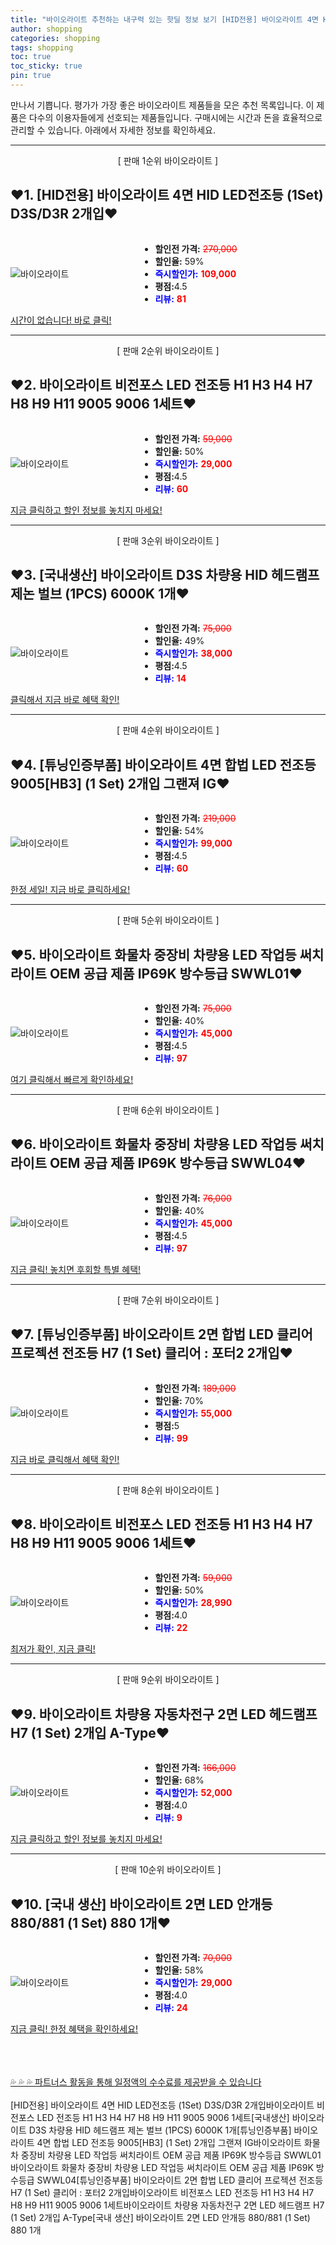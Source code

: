 ```yaml
---
title: "바이오라이트 추천하는 내구력 있는 핫딜 정보 보기 [HID전용] 바이오라이트 4면 HID LED전조등"
author: shopping
categories: shopping
tags: shopping
toc: true
toc_sticky: true
pin: true
---
```

만나서 기쁩니다. 평가가 가장 좋은 바이오라이트 제품들을 모은 추천 목록입니다. 이 제품은 다수의 이용자들에게 선호되는 제품들입니다. 구매시에는 시간과 돈을 효율적으로 관리할 수 있습니다. 아래에서 자세한 정보를 확인하세요.

---
<p class="toplist" style="margin: 0 auto; display: block; width: fit-content;">[ 판매 1순위 바이오라이트 ]</p>

<h2><strong>❤️1. [HID전용] 바이오라이트 4면 HID LED전조등 (1Set) D3S/D3R 2개입❤️</strong></h2>

<div style="display: flex; align-items: center;">
    <div style="flex: 0.4;">
        <img src="https://thumbnail8.coupangcdn.com/thumbnails/remote/230x230ex/image/vendor_inventory/4522/8733e89b3f06428bb19f29f5b3b27500ed86404deac112334de4ee6614b9.jpg" alt="바이오라이트" style="max-width: 100%;">
    </div>
    <div style="flex: 0.6; margin-left: 10px;">
        <ul>
            <li><strong>할인전 가격:</strong> <del style="color: red;">270,000</del></li>
            <li><strong>할인율:</strong> 59%</li>
            <li><span style='color:blue'><strong>즉시할인가:</strong></span> <span style='color:red'><strong>109,000</strong></span></li>
            <li><strong>평점:</strong>4.5</li>
            <li><span style='color:blue'><strong>리뷰:</strong></span> <span style='color:red'><strong>81</strong></span></li>
        </ul>
    </div>
</div>
<div class="center">
    <a href="https://selin100587001.github.io?lptag=AF9450613&subid=githubio&pageKey=8147490781&traceid=V0-153&itemId=8939322962&vendorItemId=86320764719" class="myButton">
        시간이 없습니다! 바로 클릭!
    </a>
</div>


---
<p class="toplist" style="margin: 0 auto; display: block; width: fit-content;">[ 판매 2순위 바이오라이트 ]</p>

<h2><strong>❤️2. 바이오라이트 비전포스 LED 전조등 H1 H3 H4 H7 H8 H9 H11 9005 9006 1세트❤️</strong></h2>

<div style="display: flex; align-items: center;">
    <div style="flex: 0.4;">
        <img src="https://thumbnail8.coupangcdn.com/thumbnails/remote/230x230ex/image/vendor_inventory/a402/947dfe35f2e7cd50684e6861a188d3e7da7b5659671657e5296f07cba0e7.png" alt="바이오라이트" style="max-width: 100%;">
    </div>
    <div style="flex: 0.6; margin-left: 10px;">
        <ul>
            <li><strong>할인전 가격:</strong> <del style="color: red;">59,000</del></li>
            <li><strong>할인율:</strong> 50%</li>
            <li><span style='color:blue'><strong>즉시할인가:</strong></span> <span style='color:red'><strong>29,000</strong></span></li>
            <li><strong>평점:</strong>4.5</li>
            <li><span style='color:blue'><strong>리뷰:</strong></span> <span style='color:red'><strong>60</strong></span></li>
        </ul>
    </div>
</div>
<div class="center">
    <a href="https://selin100587001.github.io?lptag=AF9450613&subid=githubio&pageKey=8026178979&traceid=V0-153&itemId=20701798856&vendorItemId=88835762969" class="myButton">
        지금 클릭하고 할인 정보를 놓치지 마세요!
    </a>
</div>


---
<p class="toplist" style="margin: 0 auto; display: block; width: fit-content;">[ 판매 3순위 바이오라이트 ]</p>

<h2><strong>❤️3. [국내생산] 바이오라이트 D3S 차량용 HID 헤드램프 제논 벌브 (1PCS) 6000K 1개❤️</strong></h2>

<div style="display: flex; align-items: center;">
    <div style="flex: 0.4;">
        <img src="https://thumbnail7.coupangcdn.com/thumbnails/remote/230x230ex/image/vendor_inventory/839a/d0a4bdc89c09b30ab05f6bd9a2ad17a49f114a518231883362a0c7d05907.jpg" alt="바이오라이트" style="max-width: 100%;">
    </div>
    <div style="flex: 0.6; margin-left: 10px;">
        <ul>
            <li><strong>할인전 가격:</strong> <del style="color: red;">75,000</del></li>
            <li><strong>할인율:</strong> 49%</li>
            <li><span style='color:blue'><strong>즉시할인가:</strong></span> <span style='color:red'><strong>38,000</strong></span></li>
            <li><strong>평점:</strong>4.5</li>
            <li><span style='color:blue'><strong>리뷰:</strong></span> <span style='color:red'><strong>14</strong></span></li>
        </ul>
    </div>
</div>
<div class="center">
    <a href="https://selin100587001.github.io?lptag=AF9450613&subid=githubio&pageKey=7675284953&traceid=V0-153&itemId=20486036129&vendorItemId=87564777753" class="myButton">
        클릭해서 지금 바로 혜택 확인!
    </a>
</div>


---
<p class="toplist" style="margin: 0 auto; display: block; width: fit-content;">[ 판매 4순위 바이오라이트 ]</p>

<h2><strong>❤️4. [튜닝인증부품] 바이오라이트 4면 합법 LED 전조등 9005[HB3] (1 Set) 2개입 그랜져 IG❤️</strong></h2>

<div style="display: flex; align-items: center;">
    <div style="flex: 0.4;">
        <img src="https://thumbnail7.coupangcdn.com/thumbnails/remote/230x230ex/image/vendor_inventory/a211/74377c8bd26b9edcffecb3308ac636a9bcde8abbde9ecc0617699a9778bc.jpg" alt="바이오라이트" style="max-width: 100%;">
    </div>
    <div style="flex: 0.6; margin-left: 10px;">
        <ul>
            <li><strong>할인전 가격:</strong> <del style="color: red;">219,000</del></li>
            <li><strong>할인율:</strong> 54%</li>
            <li><span style='color:blue'><strong>즉시할인가:</strong></span> <span style='color:red'><strong>99,000</strong></span></li>
            <li><strong>평점:</strong>4.5</li>
            <li><span style='color:blue'><strong>리뷰:</strong></span> <span style='color:red'><strong>60</strong></span></li>
        </ul>
    </div>
</div>
<div class="center">
    <a href="https://selin100587001.github.io?lptag=AF9450613&subid=githubio&pageKey=2061392949&traceid=V0-153&itemId=3503062451&vendorItemId=71489238640" class="myButton">
        한정 세일! 지금 바로 클릭하세요!
    </a>
</div>


---
<p class="toplist" style="margin: 0 auto; display: block; width: fit-content;">[ 판매 5순위 바이오라이트 ]</p>

<h2><strong>❤️5. 바이오라이트 화물차 중장비 차량용 LED 작업등 써치라이트 OEM 공급 제품 IP69K 방수등급 SWWL01❤️</strong></h2>

<div style="display: flex; align-items: center;">
    <div style="flex: 0.4;">
        <img src="https://thumbnail8.coupangcdn.com/thumbnails/remote/230x230ex/image/vendor_inventory/0cc4/42cf3acc1fd9b368d1ea51cfb47b283c4219a5901bd724aea075836bf0eb.png" alt="바이오라이트" style="max-width: 100%;">
    </div>
    <div style="flex: 0.6; margin-left: 10px;">
        <ul>
            <li><strong>할인전 가격:</strong> <del style="color: red;">75,000</del></li>
            <li><strong>할인율:</strong> 40%</li>
            <li><span style='color:blue'><strong>즉시할인가:</strong></span> <span style='color:red'><strong>45,000</strong></span></li>
            <li><strong>평점:</strong>4.5</li>
            <li><span style='color:blue'><strong>리뷰:</strong></span> <span style='color:red'><strong>97</strong></span></li>
        </ul>
    </div>
</div>
<div class="center">
    <a href="https://selin100587001.github.io?lptag=AF9450613&subid=githubio&pageKey=6144507071&traceid=V0-153&itemId=11813926360&vendorItemId=86320742451" class="myButton">
        여기 클릭해서 빠르게 확인하세요!
    </a>
</div>


---
<p class="toplist" style="margin: 0 auto; display: block; width: fit-content;">[ 판매 6순위 바이오라이트 ]</p>

<h2><strong>❤️6. 바이오라이트 화물차 중장비 차량용 LED 작업등 써치라이트 OEM 공급 제품 IP69K 방수등급 SWWL04❤️</strong></h2>

<div style="display: flex; align-items: center;">
    <div style="flex: 0.4;">
        <img src="https://thumbnail8.coupangcdn.com/thumbnails/remote/230x230ex/image/vendor_inventory/030d/d8d248d2914a9099d4cc5be5168c568ee2fbf9dac40a615eaa5228aeef23.png" alt="바이오라이트" style="max-width: 100%;">
    </div>
    <div style="flex: 0.6; margin-left: 10px;">
        <ul>
            <li><strong>할인전 가격:</strong> <del style="color: red;">76,000</del></li>
            <li><strong>할인율:</strong> 40%</li>
            <li><span style='color:blue'><strong>즉시할인가:</strong></span> <span style='color:red'><strong>45,000</strong></span></li>
            <li><strong>평점:</strong>4.5</li>
            <li><span style='color:blue'><strong>리뷰:</strong></span> <span style='color:red'><strong>97</strong></span></li>
        </ul>
    </div>
</div>
<div class="center">
    <a href="https://selin100587001.github.io?lptag=AF9450613&subid=githubio&pageKey=6144507071&traceid=V0-153&itemId=11813926359&vendorItemId=86320742437" class="myButton">
        지금 클릭! 놓치면 후회할 특별 혜택!
    </a>
</div>


---
<p class="toplist" style="margin: 0 auto; display: block; width: fit-content;">[ 판매 7순위 바이오라이트 ]</p>

<h2><strong>❤️7. [튜닝인증부품] 바이오라이트 2면 합법 LED 클리어 프로젝션 전조등 H7 (1 Set) 클리어 : 포터2 2개입❤️</strong></h2>

<div style="display: flex; align-items: center;">
    <div style="flex: 0.4;">
        <img src="https://thumbnail9.coupangcdn.com/thumbnails/remote/230x230ex/image/vendor_inventory/f0ea/23903c52993a25d724f0d5a83fcf463353008c358cb3fc5583f5cc1b9052.png" alt="바이오라이트" style="max-width: 100%;">
    </div>
    <div style="flex: 0.6; margin-left: 10px;">
        <ul>
            <li><strong>할인전 가격:</strong> <del style="color: red;">189,000</del></li>
            <li><strong>할인율:</strong> 70%</li>
            <li><span style='color:blue'><strong>즉시할인가:</strong></span> <span style='color:red'><strong>55,000</strong></span></li>
            <li><strong>평점:</strong>5</li>
            <li><span style='color:blue'><strong>리뷰:</strong></span> <span style='color:red'><strong>99</strong></span></li>
        </ul>
    </div>
</div>
<div class="center">
    <a href="https://selin100587001.github.io?lptag=AF9450613&subid=githubio&pageKey=8164321111&traceid=V0-153&itemId=23288825997&vendorItemId=90321058373" class="myButton">
        지금 바로 클릭해서 혜택 확인!
    </a>
</div>


---
<p class="toplist" style="margin: 0 auto; display: block; width: fit-content;">[ 판매 8순위 바이오라이트 ]</p>

<h2><strong>❤️8. 바이오라이트 비전포스 LED 전조등 H1 H3 H4 H7 H8 H9 H11 9005 9006 1세트❤️</strong></h2>

<div style="display: flex; align-items: center;">
    <div style="flex: 0.4;">
        <img src="https://thumbnail8.coupangcdn.com/thumbnails/remote/230x230ex/image/vendor_inventory/f42a/dc216a9e1a9a84a43f1f1ff6869b82c2db11951cc6112d48320d1a313cae.png" alt="바이오라이트" style="max-width: 100%;">
    </div>
    <div style="flex: 0.6; margin-left: 10px;">
        <ul>
            <li><strong>할인전 가격:</strong> <del style="color: red;">59,000</del></li>
            <li><strong>할인율:</strong> 50%</li>
            <li><span style='color:blue'><strong>즉시할인가:</strong></span> <span style='color:red'><strong>28,990</strong></span></li>
            <li><strong>평점:</strong>4.0</li>
            <li><span style='color:blue'><strong>리뷰:</strong></span> <span style='color:red'><strong>22</strong></span></li>
        </ul>
    </div>
</div>
<div class="center">
    <a href="https://selin100587001.github.io?lptag=AF9450613&subid=githubio&pageKey=8026169023&traceid=V0-153&itemId=20701798839&vendorItemId=88835763068" class="myButton">
        최저가 확인, 지금 클릭!
    </a>
</div>


---
<p class="toplist" style="margin: 0 auto; display: block; width: fit-content;">[ 판매 9순위 바이오라이트 ]</p>

<h2><strong>❤️9. 바이오라이트 차량용 자동차전구 2면 LED 헤드램프 H7 (1 Set) 2개입 A-Type❤️</strong></h2>

<div style="display: flex; align-items: center;">
    <div style="flex: 0.4;">
        <img src="https://thumbnail8.coupangcdn.com/thumbnails/remote/230x230ex/image/vendor_inventory/303f/123c511f0b1b665bb373a606d3afc7144106178f1904caba967432d7828b.png" alt="바이오라이트" style="max-width: 100%;">
    </div>
    <div style="flex: 0.6; margin-left: 10px;">
        <ul>
            <li><strong>할인전 가격:</strong> <del style="color: red;">166,000</del></li>
            <li><strong>할인율:</strong> 68%</li>
            <li><span style='color:blue'><strong>즉시할인가:</strong></span> <span style='color:red'><strong>52,000</strong></span></li>
            <li><strong>평점:</strong>4.0</li>
            <li><span style='color:blue'><strong>리뷰:</strong></span> <span style='color:red'><strong>9</strong></span></li>
        </ul>
    </div>
</div>
<div class="center">
    <a href="https://selin100587001.github.io?lptag=AF9450613&subid=githubio&pageKey=1492560461&traceid=V0-153&itemId=2562330658&vendorItemId=70554346321" class="myButton">
        지금 클릭하고 할인 정보를 놓치지 마세요!
    </a>
</div>


---
<p class="toplist" style="margin: 0 auto; display: block; width: fit-content;">[ 판매 10순위 바이오라이트 ]</p>

<h2><strong>❤️10. [국내 생산] 바이오라이트 2면 LED 안개등 880/881 (1 Set) 880 1개❤️</strong></h2>

<div style="display: flex; align-items: center;">
    <div style="flex: 0.4;">
        <img src="https://thumbnail8.coupangcdn.com/thumbnails/remote/230x230ex/image/vendor_inventory/1397/f1cdaa6998d767b461b156880b0cb1ddfc9bad5fb8bb3dbc86b631850e66.png" alt="바이오라이트" style="max-width: 100%;">
    </div>
    <div style="flex: 0.6; margin-left: 10px;">
        <ul>
            <li><strong>할인전 가격:</strong> <del style="color: red;">70,000</del></li>
            <li><strong>할인율:</strong> 58%</li>
            <li><span style='color:blue'><strong>즉시할인가:</strong></span> <span style='color:red'><strong>29,000</strong></span></li>
            <li><strong>평점:</strong>4.0</li>
            <li><span style='color:blue'><strong>리뷰:</strong></span> <span style='color:red'><strong>24</strong></span></li>
        </ul>
    </div>
</div>
<div class="center">
    <a href="https://selin100587001.github.io?lptag=AF9450613&subid=githubio&pageKey=6233893622&traceid=V0-153&itemId=12971040900&vendorItemId=80235059050" class="myButton">
        지금 클릭! 한정 혜택을 확인하세요!
    </a>
</div>

<br><br><br>[💦 💦 💦 파트너스 활동을 통해 일정액의 수수료를 제공받을 수 있습니다](https://link.coupang.com/a/bcpT2c)<br><br>[HID전용] 바이오라이트 4면 HID LED전조등 (1Set) D3S/D3R 2개입바이오라이트 비전포스 LED 전조등 H1 H3 H4 H7 H8 H9 H11 9005 9006 1세트[국내생산] 바이오라이트 D3S 차량용 HID 헤드램프 제논 벌브 (1PCS) 6000K 1개[튜닝인증부품] 바이오라이트 4면 합법 LED 전조등 9005[HB3] (1 Set) 2개입 그랜져 IG바이오라이트 화물차 중장비 차량용 LED 작업등 써치라이트 OEM 공급 제품 IP69K 방수등급 SWWL01바이오라이트 화물차 중장비 차량용 LED 작업등 써치라이트 OEM 공급 제품 IP69K 방수등급 SWWL04[튜닝인증부품] 바이오라이트 2면 합법 LED 클리어 프로젝션 전조등 H7 (1 Set) 클리어 : 포터2 2개입바이오라이트 비전포스 LED 전조등 H1 H3 H4 H7 H8 H9 H11 9005 9006 1세트바이오라이트 차량용 자동차전구 2면 LED 헤드램프 H7 (1 Set) 2개입 A-Type[국내 생산] 바이오라이트 2면 LED 안개등 880/881 (1 Set) 880 1개